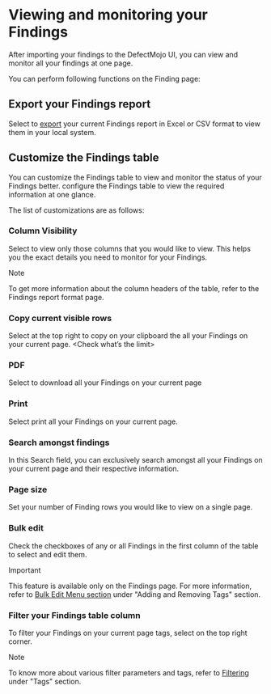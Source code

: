 # Viewing and monitoring your Findings

After importing your findings to the DefectMojo UI, you can view and monitor all your findings at one page.

You can perform following functions on the Finding page:


## Export your Findings report
Select  to [export](https://defectdojo.github.io/django-DefectDojo/integrations/exporting/) your current Findings report in Excel or CSV format to view them in your local system.


## Customize the Findings table

You can customize the Findings table to view and monitor the status of your Findings better. configure the Findings table to view the required information at one glance.
 
The list of customizations are as follows:

### Column Visibility
Select to view only those columns that you would like to view. This helps you the exact details you need to monitor for your Findings.

> [!NOTE]  
> To get more information about the column headers of the table, refer to the Findings report format page.

### Copy current visible rows
Select  at the top right to copy on your clipboard the all your Findings on your current page.
<Check what’s the limit>

### PDF
Select to download all your Findings on your current page

### Print
Select print all your Findings on your current page.

### Search amongst findings
In this Search field, you can exclusively search amongst all your Findings on your current page and their respective information.

### Page size
Set your number of Finding rows you would like to view on a single page.

### Bulk edit
Check the checkboxes of any or all Findings in the first column of the table to select and edit them. 

> [!Important]  
> This feature is available only on the Findings page. For more information, refer to  [Bulk Edit Menu section](https://defectdojo.github.io/django-DefectDojo/integrations/exporting/) under "Adding and Removing Tags" section.

### Filter your Findings table column 
To filter your Findings on your current page tags, select on the top right corner. 

> [!NOTE]  
> To know more about various filter parameters and tags, refer to [Filtering](https://defectdojo.github.io/django-DefectDojo/integrations/exporting/) under "Tags" section. 

